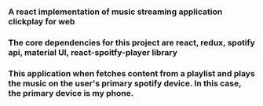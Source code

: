 ### A react implementation of  music streaming application clickplay for web

### The core dependencies for this project are react, redux, spotify api, material UI, react-spoitfy-player library


### This application when fetches content from a playlist and plays the music on the user's primary spotify device. In this case, the primary device is my phone.